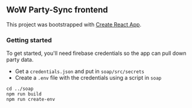 ## WoW Party-Sync frontend
This project was bootstrapped with [Create React App](https://github.com/facebook/create-react-app).

### Getting started
To get started, you'll need firebase credentials so the app can pull down party data.
- Get a `credentials.json` and put in `soap/src/secrets`
- Create a `.env` file with the credentials using a script in `soap`
```
cd ../soap
npm run build
npm run create-env
```
